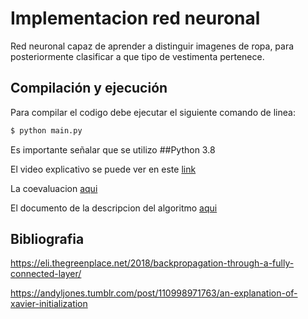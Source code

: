 # Implementacion red neuronal 

Red neuronal capaz de aprender a distinguir imagenes de ropa, para posteriormente clasificar a que tipo de vestimenta pertenece.

## Compilación y ejecución

Para compilar el codigo debe ejecutar el siguiente comando de linea:
```bash
$ python main.py 
```
Es importante señalar que se utilizo ##Python 3.8

El video explicativo se puede ver en este [link]()

La coevaluacion [aqui](Coevaluacion.md)

El documento de la descripcion del algoritmo [aqui]()

## Bibliografia

https://eli.thegreenplace.net/2018/backpropagation-through-a-fully-connected-layer/

https://andyljones.tumblr.com/post/110998971763/an-explanation-of-xavier-initialization
